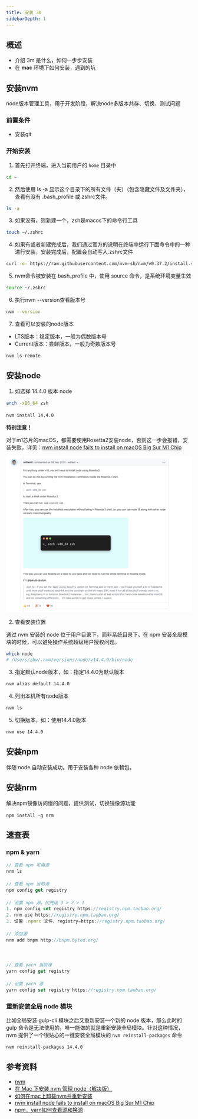 ```yaml
---
title: 安装 3m
sidebarDepth: 1
---
```


## 概述

- 介绍 3m 是什么，如何一步步安装
- 在 **mac** 环境下如何安装，遇到的坑

## 安装nvm

node版本管理工具，用于开发阶段，解决node多版本共存、切换、测试问题

### 前置条件

- 安装git

### 开始安装

1. 首先打开终端，进入当前用户的 `home` 目录中

```bash
cd ~
```

2. 然后使用 ls -a 显示这个目录下的所有文件（夹）（包含隐藏文件及文件夹），查看有没有 .bash_profile 或.zshrc文件。

```bash
ls -a
```

3. 如果没有，则新建一个，zsh是macos下的命令行工具

```bash
touch ~/.zshrc
```

4. 如果有或者新建完成后，我们通过官方的说明在终端中运行下面命令中的一种进行安装，安装完成后，配置会自动写入.zshrc文件

```bash
curl -o- https://raw.githubusercontent.com/nvm-sh/nvm/v0.37.2/install.sh | bash
```

5. nvm命令被安装在 bash_profile 中，使用 source 命令，是系统环境变量生效

```bash
source ~/.zshrc
```

6. 执行nvm --version查看版本号

```bash
nvm --version
```

7. 查看可以安装的node版本

- LTS版本：稳定版本，一般为偶数版本号
- Current版本：尝鲜版本，一般为奇数版本号

```bash
nvm ls-remote
```

## 安装node

1. 如选择 14.4.0 版本 node

```bash
arch -x86_64 zsh

nvm install 14.4.0
```

**特别注意！**

对于m1芯片的macOS，都需要使用Rosetta2安装node，否则这一步会报错，安装失败，详见：[nvm install node fails to install on macOS Big Sur M1 Chip](https://github.com/nvm-sh/nvm/issues/2350#issuecomment-734132550)

![解决方案](/backend/node/2021-04-21-02-11-44.png)

2. 查看安装位置

通过 nvm 安装的 node 位于用户目录下，而非系统目录下。在 npm 安装全局模块的时候，可以避免操作系统超级用户授权问题。

```bash
which node
# /Users/zbw/.nvm/versions/node/v14.4.0/bin/node
```

3. 指定默认node版本，如：指定14.4.0为默认版本

```bash
nvm alias default 14.4.0 
```

4. 列出本机所有node版本

```bash
nvm ls
```

5. 切换版本，如：使用14.4.0版本

```bash
nvm use 14.4.0
```

## 安装npm

伴随 node 自动安装成功。用于安装各种 node 依赖包。

## 安装nrm

解决npm镜像访问慢的问题，提供测试，切换镜像源功能

`npm install -g nrm`

## 速查表

### npm & yarn

```js
// 查看 npm 可用源
nrm ls

// 查看 npm 当前源
npm config get registry

// 设置 npm 源，优先级 3 > 2 > 1
1. npm config set registry https://registry.npm.taobao.org/
2. nrm use https://registry.npm.taobao.org/
3. 设置 .npmrc 文件，registry=https://registry.npm.taobao.org/

// 添加源
nrm add bnpm http://bnpm.byted.org/



// 查看 yarn 当前源
yarn config get registry  

// 设置 yarn 源
yarn config set registry https://registry.npm.taobao.org/  
```

### 重新安装全局 node 模块

比如全局安装 gulp-cli 模块之后又重新安装一个新的 node 版本，那么此时的 gulp 命令是无法使用的，唯一能做的就是重新安装全局模块。针对这种情况，nvm 提供了一个很贴心的一键安装全局模块的 `nvm reinstall-packages` 命令

```bash
nvm reinstall-packages 14.4.0
```

## 参考资料

- [nvm](https://github.com/nvm-sh/nvm#profile_snippet)
- [在 Mac 下安装 nvm 管理 node（解决版）](https://segmentfault.com/a/1190000017391932)
- [如何在mac上卸载nvm并重新安装](https://zhuanlan.zhihu.com/p/93516955)
- [nvm install node fails to install on macOS Big Sur M1 Chip](https://github.com/nvm-sh/nvm/issues/2350#issuecomment-734132550)
- [npm，yarn如何查看源和换源](https://zhuanlan.zhihu.com/p/35856841)